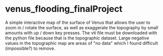 # venus_flooding_finalProject

A simple interactive map of the surface of Venus that allows the user to zoom in / rotate the surface, as well as exaggerate the topography by small amounts with up / down key presses. 
The vti file must be downloaded with the python file because that is the topographic dataset. Large negative values in the topographic map are areas of "no data" which I found difficult
(impossible?) to remove. 
